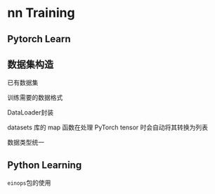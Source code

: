 # nn Training

## Pytorch Learn

## 数据集构造
已有数据集

训练需要的数据格式

DataLoader封装

datasets 库的 map 函数在处理 PyTorch tensor 时会自动将其转换为列表

数据类型统一



## Python Learning

`einops`包的使用 
